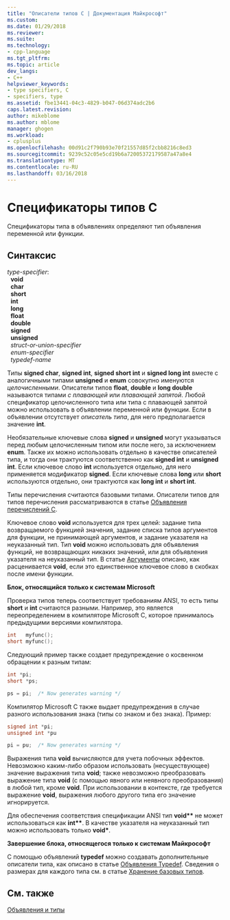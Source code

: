 ```yaml
---
title: "Описатели типов C | Документация Майкрософт"
ms.custom: 
ms.date: 01/29/2018
ms.reviewer: 
ms.suite: 
ms.technology:
- cpp-language
ms.tgt_pltfrm: 
ms.topic: article
dev_langs:
- C++
helpviewer_keywords:
- type specifiers, C
- specifiers, type
ms.assetid: fbe13441-04c3-4829-b047-06d374adc2b6
caps.latest.revision: 
author: mikeblome
ms.author: mblome
manager: ghogen
ms.workload:
- cplusplus
ms.openlocfilehash: 00d91c2f790b93e70f21557d85f2cbb8216c8ed3
ms.sourcegitcommit: 9239c52c05e5cd19b6a72005372179587a47a8e4
ms.translationtype: MT
ms.contentlocale: ru-RU
ms.lasthandoff: 03/16/2018
---
```

# <a name="c-type-specifiers"></a>Спецификаторы типов C

Спецификаторы типа в объявлениях определяют тип объявления переменной или функции.

## <a name="syntax"></a>Синтаксис

*type-specifier*:  
&nbsp;&nbsp;**void**  
&nbsp;&nbsp;**char**  
&nbsp;&nbsp;**short**  
&nbsp;&nbsp;**int**  
&nbsp;&nbsp;**long**  
&nbsp;&nbsp;**float**  
&nbsp;&nbsp;**double**  
&nbsp;&nbsp;**signed**  
&nbsp;&nbsp;**unsigned**  
&nbsp;&nbsp;*struct-or-union-specifier*  
&nbsp;&nbsp;*enum-specifier*  
&nbsp;&nbsp;*typedef-name*  

Типы **signed char**, **signed int**, **signed short int** и **signed long int** вместе с аналогичными типами **unsigned** и **enum** совокупно именуются *целочисленными*. Описатели типов **float**, **double** и **long double** называются типами *с плавающей* или *плавающей запятой*. Любой спецификатор целочисленного типа или типа с плавающей запятой можно использовать в объявлении переменной или функции. Если в объявлении отсутствует *описатель типа*, для него предполагается значение **int**.

Необязательные ключевые слова **signed** и **unsigned** могут указываться перед любым целочисленным типом или после него, за исключением **enum**. Также их можно использовать отдельно в качестве описателей типа, и тогда они трактуются соответственно как **signed int** и **unsigned int**. Если ключевое слово **int** используется отдельно, для него применяется модификатор **signed**. Если ключевые слова **long** или **short** используются отдельно, они трактуются как **long int** и **short int**.

Типы перечисления считаются базовыми типами. Описатели типов для типов перечисления рассматриваются в статье [Объявления перечислений C](../c-language/c-enumeration-declarations.md).

Ключевое слово **void** используется для трех целей: задание типа возвращаемого функцией значения, задание списка типов аргументов для функции, не принимающей аргументов, и задание указателя на неуказанный тип. Тип **void** можно использовать для объявления функций, не возвращающих никаких значений, или для объявления указателя на неуказанный тип. В статье [Аргументы](../c-language/arguments.md) описано, как расценивается **void**, если это единственное ключевое слово в скобках после имени функции.

**Блок, относящийся только к системам Microsoft**

Проверка типов теперь соответствует требованиям ANSI, то есть типы **short** и **int** считаются разными. Например, это является переопределением в компиляторе Microsoft C, которое принималось предыдущими версиями компилятора.

```C
int   myfunc();
short myfunc();
```

Следующий пример также создает предупреждение о косвенном обращении к разным типам:

```C
int *pi;
short *ps;

ps = pi;  /* Now generates warning */
```

Компилятор Microsoft C также выдает предупреждения в случае разного использования знака (типы со знаком и без знака). Пример:

```C
signed int *pi;
unsigned int *pu

pi = pu;  /* Now generates warning */
```

Выражения типа **void** вычисляются для учета побочных эффектов. Невозможно каким-либо образом использовать (несуществующее) значение выражения типа **void**; также невозможно преобразовать выражение типа **void** (с помощью явного или неявного преобразования) в любой тип, кроме **void**. При использовании в контексте, где требуется выражение **void**, выражения любого другого типа его значение игнорируется.

Для обеспечения соответствия спецификации ANSI тип **void\*\*** не может использоваться как **int\*\***. В качестве указателя на неуказанный тип можно использовать только **void\***.

**Завершение блока, относящегося только к системам Майкрософт**

С помощью объявлений **typedef** можно создавать дополнительные описатели типа, как описано в статье [Объявления Typedef](../c-language/typedef-declarations.md). Сведения о размерах для каждого типа см. в статье [Хранение базовых типов](../c-language/storage-of-basic-types.md).

## <a name="see-also"></a>См. также

[Объявления и типы](../c-language/declarations-and-types.md)  
